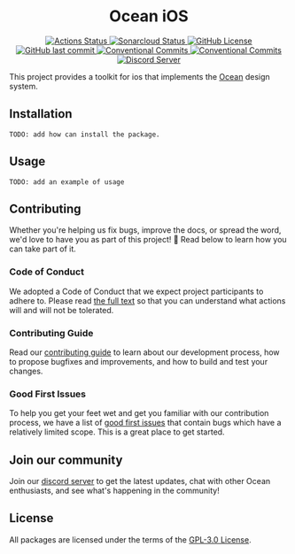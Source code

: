 <h1 align="center">Ocean iOS</h1>

<p align="center">
  <a href="https://github.com/ocean-ds/ocean-ios/actions">
    <img alt="Actions Status" src="https://github.com/ocean-ds/ocean-ios/workflows/CI/badge.svg">
  </a>
  <a href="https://sonarcloud.io/dashboard?id=ocean-ds_ocean-ios">
    <img alt="Sonarcloud Status" src="https://sonarcloud.io/api/project_badges/measure?project=ocean-ds_ocean-ios&metric=alert_status">
  </a>
  <a href="https://github.com/ocean-ds/ocean-ios/blob/master/LICENSE">
    <img alt="GitHub License" src="https://img.shields.io/github/license/ocean-ds/ocean-ios">
  </a>
  <a href="https://github.com/ocean-ds/ocean-ios/graphs/commit-activity">
    <img alt="GitHub last commit" src="https://img.shields.io/github/last-commit/ocean-ds/ocean-ios">
  </a>
  <a href="https://conventionalcommits.org">
    <img alt="Conventional Commits" src="https://img.shields.io/badge/Conventional%20Commits-1.0.0-yellow.svg">
  </a>
  <a href="http://makeapullrequest.com">
    <img alt="Conventional Commits" src="https://img.shields.io/badge/PRs-welcome-brightgreen.svg">
  </a>
  <a href="https://discord.gg/hDWzGPKuG2">
    <img alt="Discord Server" src="https://img.shields.io/discord/875438252172136468.svg?color=7389D8&labelColor=6A7EC2&logo=discord&logoColor=ffffff">
  </a>  
</p>

This project provides a toolkit for ios that implements the [Ocean](https://zeroheight.com/9c9b2b3aa/p/257272-ocean-ds/t/968532) design system.

## Installation

```
TODO: add how can install the package.
```

## Usage

```
TODO: add an example of usage
```

## Contributing

Whether you're helping us fix bugs, improve the docs, or spread the word, we'd love to have you as part of this project! :blue_heart: Read below to learn how you can take part of it.

### Code of Conduct

We adopted a Code of Conduct that we expect project participants to adhere to. Please read [the full text](.github/CODE_OF_CONDUCT.md) so that you can understand what actions will and will not be tolerated.

### Contributing Guide

Read our [contributing guide](.github/CONTRIBUTING.md) to learn about our development process, how to propose bugfixes and improvements, and how to build and test your changes.

### Good First Issues

To help you get your feet wet and get you familiar with our contribution process, we have a list of [good first issues](https://github.com/ocean-ds/ocean-ios/labels/good%20first%20issue) that contain bugs which have a relatively limited scope. This is a great place to get started.

## Join our community

Join our [discord server](https://discord.gg/hDWzGPKuG2) to get the latest updates, chat with other Ocean enthusiasts, and see what's happening in the community!

## License

All packages are licensed under the terms of the [GPL-3.0 License](LICENSE).
